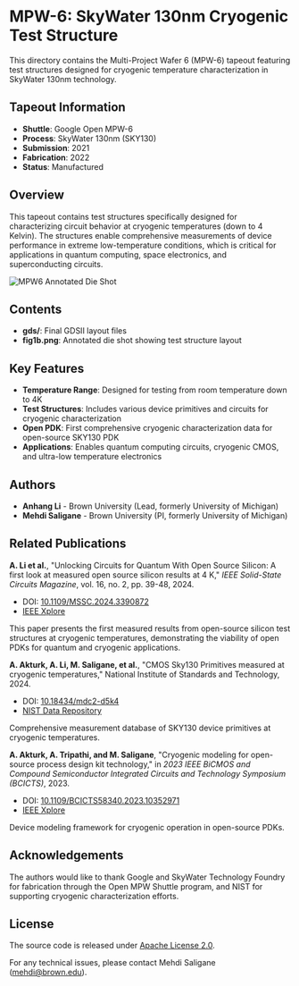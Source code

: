 # MPW-6: SkyWater 130nm Cryogenic Test Structure

This directory contains the Multi-Project Wafer 6 (MPW-6) tapeout featuring test structures designed for cryogenic temperature characterization in SkyWater 130nm technology.

## Tapeout Information

- **Shuttle**: Google Open MPW-6
- **Process**: SkyWater 130nm (SKY130)
- **Submission**: 2021
- **Fabrication**: 2022
- **Status**: Manufactured

## Overview

This tapeout contains test structures specifically designed for characterizing circuit behavior at cryogenic temperatures (down to 4 Kelvin). The structures enable comprehensive measurements of device performance in extreme low-temperature conditions, which is critical for applications in quantum computing, space electronics, and superconducting circuits.

![MPW6 Annotated Die Shot](./fig1b.png)

## Contents

- **gds/**: Final GDSII layout files
- **fig1b.png**: Annotated die shot showing test structure layout

## Key Features

- **Temperature Range**: Designed for testing from room temperature down to 4K
- **Test Structures**: Includes various device primitives and circuits for cryogenic characterization
- **Open PDK**: First comprehensive cryogenic characterization data for open-source SKY130 PDK
- **Applications**: Enables quantum computing circuits, cryogenic CMOS, and ultra-low temperature electronics

## Authors

- **Anhang Li** - Brown University (Lead, formerly University of Michigan)
- **Mehdi Saligane** - Brown University (PI, formerly University of Michigan)

## Related Publications

**A. Li et al.**, "Unlocking Circuits for Quantum With Open Source Silicon: A first look at measured open source silicon results at 4 K," *IEEE Solid-State Circuits Magazine*, vol. 16, no. 2, pp. 39-48, 2024.
- DOI: [10.1109/MSSC.2024.3390872](https://doi.org/10.1109/MSSC.2024.3390872)
- [IEEE Xplore](https://ieeexplore.ieee.org/document/10530621)

This paper presents the first measured results from open-source silicon test structures at cryogenic temperatures, demonstrating the viability of open PDKs for quantum and cryogenic applications.

**A. Akturk, A. Li, M. Saligane, et al.**, "CMOS Sky130 Primitives measured at cryogenic temperatures," National Institute of Standards and Technology, 2024.
- DOI: [10.18434/mdc2-d5k4](https://doi.org/10.18434/mdc2-d5k4)
- [NIST Data Repository](https://data.nist.gov/od/id/mdc2-d5k4)

Comprehensive measurement database of SKY130 device primitives at cryogenic temperatures.

**A. Akturk, A. Tripathi, and M. Saligane**, "Cryogenic modeling for open-source process design kit technology," in *2023 IEEE BiCMOS and Compound Semiconductor Integrated Circuits and Technology Symposium (BCICTS)*, 2023.
- DOI: [10.1109/BCICTS58340.2023.10352971](https://doi.org/10.1109/BCICTS58340.2023.10352971)
- [IEEE Xplore](https://ieeexplore.ieee.org/document/10352971)

Device modeling framework for cryogenic operation in open-source PDKs.

## Acknowledgements

The authors would like to thank Google and SkyWater Technology Foundry for fabrication through the Open MPW Shuttle program, and NIST for supporting cryogenic characterization efforts.

## License

The source code is released under [Apache License 2.0](https://www.apache.org/licenses/LICENSE-2.0).

For any technical issues, please contact Mehdi Saligane (mehdi@brown.edu).
